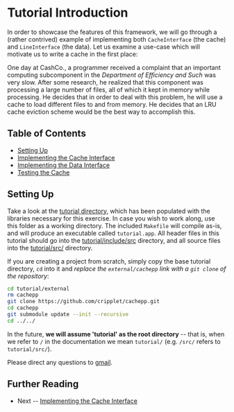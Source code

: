 Tutorial Introduction
====

In order to showcase the features of this framework, we will go through a (rather contrived) example of implementing both `CacheInterface` (the cache) and 
`LineInterface` (the data). Let us examine a use-case which will motivate us to write a cache in the first place:

One day at CashCo., a programmer received a complaint that an important computing subcomponent in the *Department of Efficiency and Such* was very slow. After some 
research, he realized that this component was processing a large number of files, all of which it kept in memory while processing. He decides that in order to deal with 
this problem, he will use a cache to load different files to and from memory. He decides that an LRU cache eviction scheme would be the best way to accomplish this.

Table of Contents
----

* [Setting Up](intro.md)
* [Implementing the Cache Interface](cache.md)
* [Implementing the Data Interface](data.md)
* [Testing the Cache](testing.md)

Setting Up
----

Take a look at the [tutorial directory](../../tutorial/), which has been populated with the libraries necessary for this exercise. In case you wish to work along, use 
this folder as a working directory. The included `Makefile` will compile as-is, and will produce an executable called `tutorial.app`. All header files in this tutorial 
should go into the [tutorial/include/src](../../tutorial/include/src/) directory, and all source files into the [tutorial/src/](../../tutorial/src/) directory.

If you are creating a project from scratch, simply copy the base tutorial directory, `cd` into it and *replace the `external/cachepp` link with a `git clone` of the 
repository*:

```bash
cd tutorial/external
rm cachepp
git clone https://github.com/cripplet/cachepp.git
cd cachepp
git submodule update --init --recursive
cd ../../
```

In the future, **we will assume 'tutorial' as the root directory** -- that is, when we refer to `/` in the documentation we mean `tutorial/` (e.g. `/src/` refers to 
`tutorial/src/`).

Please direct any questions to [gmail](mailto:minke.zhang@gmail.com).

Further Reading
----

* Next -- [Implementing the Cache Interface](cache.md)
